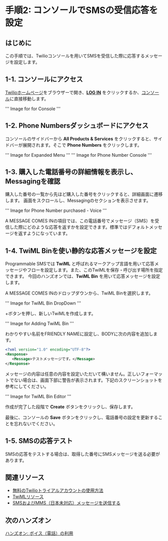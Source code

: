 #  手順2: コンソールでSMSの受信応答を設定
## はじめに
この手順では、Twilioコンソールを用いてSMSを受信した際に応答するメッセージを設定します。

## 1-1. コンソールにアクセス
[Twilioホームページ](https://www.twilio.com/)をブラウザーで開き、[__LOG IN__](https://www.twilio.com/login) をクリックするか、[コンソール](https://www.twilio.com/console)に直接移動します。

''' Image for for Console '''

## 1-2. Phone Numbersダッシュボードにアクセス
コンソールのサイドバーから __All Products & Services__ をクリックすると、サイドバーが展開されます。そこで __Phone Numbers__ をクリックします。

''' Image for Expanded Menu '''
''' Image for Phone Number Console '''

## 1-3. 購入した電話番号の詳細情報を表示し、Messagingを確認
購入した番号の一覧から先ほど購入した番号をクリックすると、詳細画面に遷移します。
画面をスクロールし、Messagingのセクションを表示させます。

''' Image for Phone Number purchased - Voice '''

A MESSAGE COMES INの項目では、この電話番号でメッセージ（SMS）を受信した際にどのような応答を返すかを設定できます。標準ではデフォルトメッセージを返すようになっています。

## 1-4. TwiML Binを使い静的な応答メッセージを設定
Programmable SMSでは __TwiML__ と呼ばれるマークアップ言語を用いて応答メッセージやフローを設定します。また、このTwiMLを保存・呼び出す場所を指定できます。
今回のハンズオンでは、__TwiML Bin__ を用いて応答メッセージを設定します。

A MESSAGE COMES INのドロップダウンから、TwiML Binを選択します。

''' Image for TwiML Bin DropDown '''

+ボタンを押し、新しいTwiMLを作成します。

''' Image for Adding TwiML Bin '''

わかりやすい名前をFRIENDLY NAMEに設定し、BODYに次の内容を追加します。

```xml 
<?xml version="1.0" encoding="UTF-8"?>
<Response>
   <Message>テストメッセージです。</Message>
</Response> 
```
メッセージの内容は任意の内容を設定いただいて構いません。正しいフォーマットでない場合は、画面下部に警告が表示されます。下記のスクリーンショットを参考にしてください。

''' Image for TwiML Bin Editor '''

作成が完了した段階で __Create__ ボタンをクリックし、保存します。

最後に、コンソールの __Save__ ボタンをクリックし、電話番号の設定を更新することを忘れないでください。


## 1-5. SMSの応答テスト
SMSの応答をテストする場合は、取得した番号にSMSメッセージを送る必要があります。

## 関連リソース

- [無料のTwilioトライアルアカウントの使用方法](https://jp.twilio.com/docs/usage/tutorials/how-to-use-your-free-trial-account)
- [TwiMLリソース](https://jp.twilio.com/docs/voice/twiml)
- [SMSおよびMMS（日本未対応）メッセージを送信する](https://jp.twilio.com/docs/sms/tutorials/how-to-send-sms-messages)

## 次のハンズオン
[ハンズオン: ボイス（電話）の利用](./02-02-ReceiveSMS.md)